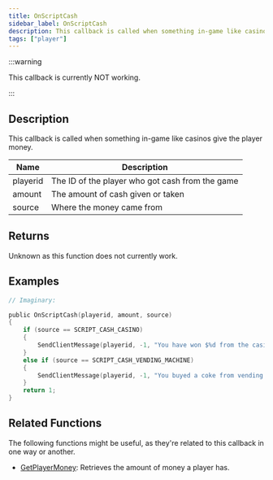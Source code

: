 ```yaml
---
title: OnScriptCash
sidebar_label: OnScriptCash
description: This callback is called when something in-game like casinos give the player money.
tags: ["player"]
---
```


:::warning

This callback is currently NOT working.

:::

## Description

This callback is called when something in-game like casinos give the player money.

| Name     | Description                                     |
|----------|-------------------------------------------------|
| playerid | The ID of the player who got cash from the game |
| amount   | The amount of cash given or taken               |
| source   | Where the money came from                       |

## Returns

Unknown as this function does not currently work.

## Examples

```c
// Imaginary:

public OnScriptCash(playerid, amount, source)
{
    if (source == SCRIPT_CASH_CASINO)
    {
        SendClientMessage(playerid, -1, "You have won $%d from the casino!", amount);
    }
    else if (source == SCRIPT_CASH_VENDING_MACHINE)
    {
        SendClientMessage(playerid, -1, "You buyed a coke from vending machine for $%d", amount);
    }
    return 1;
}
```

## Related Functions

The following functions might be useful, as they're related to this callback in one way or another. 

- [GetPlayerMoney](../functions/GetPlayerMoney): Retrieves the amount of money a player has.

